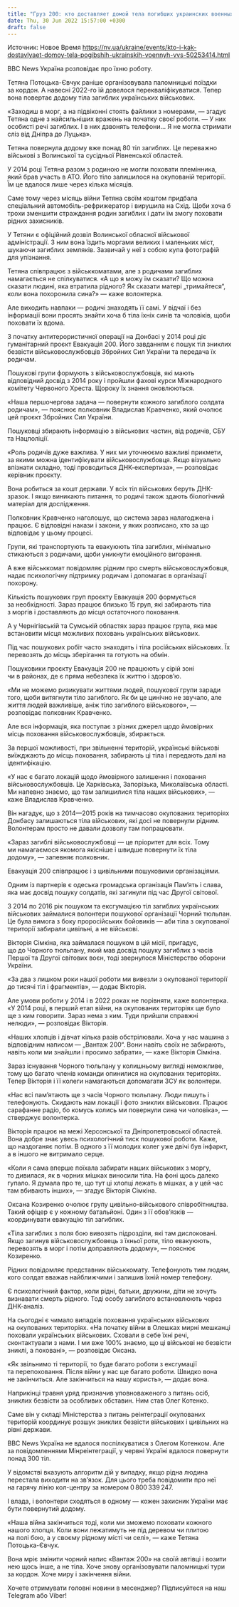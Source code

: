 ```yaml
---
title: "Груз 200: кто доставляет домой тела погибших украинских военных — репортаж BBC"
date: Thu, 30 Jun 2022 15:57:00 +0300
draft: false
---
```

Источник: Новое Время https://nv.ua/ukraine/events/kto-i-kak-dostavlyaet-domoy-tela-pogibshih-ukrainskih-voennyh-vvs-50253414.html


 ВВС News Україна розповідає про їхню роботу.

Тетяна Потоцька-Євчук раніше організовувала паломницькі поїздки за кордон. А навесні 2022-го їй довелося перекваліфікуватися. Тепер вона повертає додому тіла загиблих українських військових.

«Заходиш в морг, а на підвіконні стоять файлики з номерами, — згадує Тетяна одне з найсильніших вражень на початку своєї роботи. — У них особисті речі загиблих. І в них дзвонять телефони… Я не могла стримати сліз від Дніпра до Луцька».

Тетяна повернула додому вже понад 80 тіл загиблих. Це переважно військові з Волинської та сусідньої Рівненської областей.

У 2014 році Тетяна разом з родиною не могли поховати племінника, який брав участь в АТО. Його тіло залишилося на окупованій території. Їм це вдалося лише через кілька місяців.

Саме тому через місяць війни Тетяна своїм коштом придбала спеціальний автомобіль-рефрижератор і вирушила на Схід. Щоби хоча б трохи зменшити страждання родин загиблих і дати їм змогу поховати рідних захисників.

У Тетяни є офіційний дозвіл Волинської обласної військової адміністрації. З ним вона їздить моргами великих і маленьких міст, шукаючи загиблих земляків. Зазвичай у неї з собою купа фотографій для упізнання.

Тетяна співпрацює з військкоматами, але з родичами загиблих намагається не спілкуватися. «А що я можу їм сказати? Що можна сказати людині, яка втратила рідного? Як сказати матері „тримайтеся“, коли вона похоронила сина?» — каже волонтерка.

Але виходить навпаки — родичі знаходять її самі. У відчаї і без інформації вони просять знайти хоча б тіла їхніх синів та чоловіків, щоби поховати їх вдома.

З початку антитерористичної операції на Донбасі у 2014 році діє гуманітарний проєкт Евакуація 200. Його завданням є пошук тіл зниклих безвісти військовослужбовців Збройних Сил України та передача їх родичам.

Пошукові групи формують з військовослужбовців, які мають відповідний досвід з 2014 року і пройшли фахові курси Міжнародного комітету Червоного Хреста. Щороку їх знання оновлюються.

«Наша першочергова задача — повернути кожного загиблого солдата родичам», — пояснює полковник Владислав Кравченко, який очолює цей проєкт Збройних Сил України.

Пошуковці збирають інформацію з військових частин, від родичів, СБУ та Нацполіції.

«Роль родичів дуже важлива. У них ми уточнюємо важливі прикмети, за якими можна ідентифікувати військовослужбовця. Якщо візуально впізнати складно, тоді проводиться ДНК-експертиза», — розповідає керівник проєкту.

Вона робиться за кошт держави. У всіх тіл військових беруть ДНК-зразок. І якщо виникають питання, то родичі також здають біологічний матеріал для дослідження.

Полковник Кравченко наголошує, що система зараз налагоджена і працює. Є відповідні накази і закони, у яких розписано, хто за що відповідає у цьому процесі.

Групи, які транспортують та евакуюють тіла загиблих, мінімально стикаються з родичами, щоби уникнути емоційного вигорання.

А вже військкомат повідомляє рідним про смерть військовослужбовця, надає психологічну підтримку родичам і допомагає в організації похорону.

Кількість пошукових груп проєкту Евакуація 200 формується за необхідності. Зараз працює близько 15 груп, які забирають тіла з моргів і доставляють до місця остаточного поховання.

А у Чернігівській та Сумській областях зараз працює група, яка має встановити місця можливих поховань українських військових.

Під час пошукових робіт часто знаходять і тіла російських військових. Їх перевозять до місць зберігання та готують на обмін.

Пошуковики проєкту Евакуація 200 не працюють у сірій зоні чи в районах, де є пряма небезпека їх життю і здоров’ю.

«Ми не можемо ризикувати життями людей, пошукової групи заради того, щоби витягнути тіло загиблого. Як би це цинічно не звучало, але життя людей важливіше, аніж тіло загиблого військового», — розповідає полковник Кравченко.

Але вся інформація, яка поступає з різних джерел щодо ймовірних місць поховання військовослужбовців, збирається.

За першої можливості, при звільненні територій, українські військові виїжджають до місць поховання, забирають ці тіла і передають далі на ідентифікацію.

«У нас є багато локацій щодо ймовірного залишення і поховання військовослужбовців. Це Харківська, Запорізька, Миколаївська області. Ми напевно знаємо, що там залишилися тіла наших військових», — каже Владислав Кравченко.

Він нагадує, що з 2014—2015 років на тимчасово окупованих територіях Донбасу залишаються тіла військових, які досі не повернули рідним. Волонтерам просто не давали дозволу там попрацювати.

«Зараз загиблі військовослужбовці — це пріоритет для всіх. Тому ми намагаємося якомога якісніше і швидше повернути їх тіла додому», — запевняє полковник.

Евакуація 200 співпрацює і з цивільними пошуковими організаціями.

Одним із партнерів є одеська громадська організація Пам’ять і слава, яка має досвід пошуку солдатів, які загинули під час Другої світової.

З 2014 по 2016 рік пошуком та ексгумацією тіл загиблих українських військових займалися волонтери пошукової організації Чорний тюльпан. Це була вимога з боку проросійських бойовиків — аби тіла з окупованої території забирали цивільні, а не військові.

Вікторія Сімкіна, яка займалася пошуком в цій місії, пригадує, що до Чорного тюльпану, який мав досвід пошуку загиблих з часів Першої та Другої світових воєн, тоді звернулося Міністерство оборони України.

«За два з лишком роки нашої роботи ми вивезли з окупованої території до тисячі тіл і фрагментів», — додає Вікторія.

Але умови роботи у 2014 і в 2022 роках не порівняти, каже волонтерка. «У 2014 році, в перший етап війни, на окупованих територіях ще було ще з ким говорити. Зараз нема з ким. Туди прийшли справжні нелюди», — розповідає Вікторія.

«Наших хлопців і дівчат кілька разів обстрілювали. Хоча у нас машина з відповідним написом — „Вантаж 200“. Вони навіть своїх не забирають, навіть коли ми знайшли і просимо забрати», — каже Вікторія Сімкіна.

Зараз існування Чорного тюльпану у колишньому вигляді неможливе, тому що багато членів команди опинилися на окупованих територіях. Тепер Вікторія і її колеги намагаються допомагати ЗСУ як волонтери.

«Нас всі пам’ятають ще з часів Чорного тюльпану. Люди пишуть і телефонують. Скидають нам локації і фото зниклих військових. Працює сарафанне радіо, бо комусь колись ми повернули сина чи чоловіка», — стверджує волонтерка.

Вікторія працює на межі Херсонської та Дніпропетровської областей. Вона добре знає увесь психологічний тиск пошукової роботи. Каже, що наздоганяє потім. В одного з її молодих колег уже двічі був інфаркт, а в іншого не витримало серце.

«Коли я сама вперше поїхала забирати наших військових з моргу, то дивилася, як в чорних мішках виносили тіла. На фоні щось далеко гупало. Я думала про те, що тут ці хлопці лежать в мішках, а у цей час там вбивають інших», — згадує Вікторія Сімкіна.

Оксана Козиренко очолює групу цивільно-військового співробітництва. Такий офіцер є у кожному батальйоні. Один з її обов’язків — координувати евакуацію тіл загиблих.

«Тіла загиблих з поля бою вивозять підрозділи, які там дислоковані. Якщо загинув військовослужбовець з їхньої роти, тіло евакуюють, перевозять в морг і потім доправляють додому», — пояснює Козиренко.

Рідних повідомляє представник військкомату. Телефонують тим людям, кого солдат вважав найближчими і залишив їхній номер телефону.

Є психологічний фактор, коли рідні, батьки, дружини, діти не хочуть визнавати смерть рідного. Тоді особу загиблого встановлюють через ДНК-аналіз.

На сьогодні є чимало випадків поховання українських військових на окупованих територіях. «На початку війни в Олешках мирні мешканці поховали українських військових. Сховали в себе їхні речі, сконтактували з нами. І ми вже 100% знаємо, що ці військові не безвісти зниклі, а поховані», — розповідає Оксана.

«Як звільнимо ті території, то буде багато роботи з ексгумації та перепоховання. Після війни у нас ще багато роботи. Швидко вона не закінчиться. Але закінчиться на нашу користь», — додає вона.

Наприкінці травня уряд призначив уповноваженого з питань осіб, зниклих безвісти за особливих обставин. Ним став Олег Котенко.

Саме він у складі Міністерства з питань реінтеграції окупованих територій координує розшук зниклих безвісти військових і цивільних на рівні держави.

ВВС News Україна не вдалося поспілкуватися з Олегом Котенком. Але за повідомленнями Мінреінтеграції, у червні Україні вдалося повернути понад 300 тіл.

У відомстві вказують алгоритм дій у випадку, якщо рідна людина перестала виходити на зв’язок. Для цього треба повідомити про неї на гарячу лінію кол-центру за номером 0 800 339 247.

І влада, і волонтери сходяться в одному — кожен захисник України має бути повернутий додому.

«Наша війна закінчиться тоді, коли ми зможемо поховати кожного нашого хлопця. Коли вони лежатимуть не під деревом чи плитою на полі бою, а у своєму рідному місті чи селі», — каже Тетяна Потоцька-Євчук.

Вона мріє змінити чорний напис «Вантаж 200» на своїй автівці і возити нею щось інше, а не тіла. Хоче знову організовувати паломницькі тури за кордон. Хоче миру і закінчення війни.

Хочете отримувати головні новини в месенджер? Підписуйтеся на наш Telegram або Viber!
